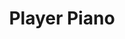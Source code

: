 ---
title: "Player Piano"
slug: "player-piano"
subtitle: ""
publisher: "Charles Scribner's Sons"
published: "1952"
asin: "0385333781"
authors: 
  - kurt-vonnegut
started: "2014-11-23"
start_year: "2014"
finished: "2014-11-30"
---